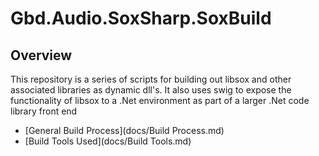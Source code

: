 # Gbd.Audio.SoxSharp.SoxBuild

## Overview

This repository is a series of scripts for building out libsox and other associated libraries as dynamic dll's.
It also uses swig to expose the functionality of libsox to a .Net environment
as part of a larger .Net code library front end

  * [General Build Process](docs/Build Process.md)
  * [Build Tools Used](docs/Build Tools.md)
